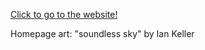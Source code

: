 [Click to go to the website!](https://iank524.github.io/)

Homepage art: "soundless sky" by Ian Keller
